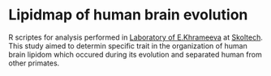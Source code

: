 # Lipidmap of human brain evolution 

R scriptes for analysis performed in [Laboratory of E.Khrameeva](https://faculty.skoltech.ru/people/ekaterinakhrameeva) at [Skoltech](https://www.skoltech.ru/).
This study aimed to determin specific trait in the organization of human brain lipidom which occured during its evolution and separated human from other primates. 
